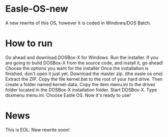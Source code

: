 # Easle-OS-new
A new rewrite of this OS, however it is coded in Windows/DOS Batch.
# How to run
Go ahead and download DOSBox-X for Windows.
Run the installer.
        If you are going to build DOSBox-X from the source code, and install it, go ahead!
   Choose the options you want for the installer
  Once the installation is finished, don't open it just yet.
  Download the master zip. (the easle os one)
  Extract the ZIP.
  Copy the file kernel.bat to the root of your hard drive.
  Then create a folder named kernel-data.
 Copy the item menu.ini to the drivez folder located in the DOSBox-X installation folder.
 Start DOSBox-X.
 Type dsxmenu menu.ini.
 Choose Easle OS.
 Now it's ready to use!
 # News
 This is EOL. New rewrite soon!
  
